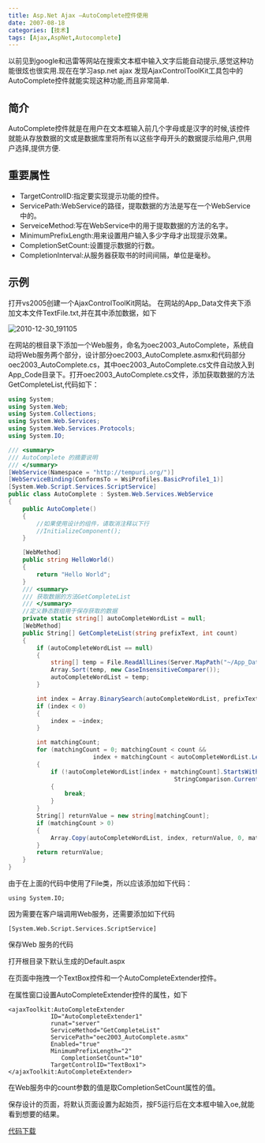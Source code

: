 ```yaml
---
title: Asp.Net Ajax —AutoComplete控件使用
date: 2007-08-18
categories: [技术]
tags: [Ajax,AspNet,Autocomplete]
---
```


以前见到google和迅雷等网站在搜索文本框中输入文字后能自动提示,感觉这种功能很炫也很实用.现在在学习asp.net ajax 发现AjaxControlToolKit工具包中的AutoComplete控件就能实现这种功能,而且非常简单.
<!--more-->

## 简介

AutoComplete控件就是在用户在文本框输入前几个字母或是汉字的时候,该控件就能从存放数据的文或是数据库里将所有以这些字母开头的数据提示给用户,供用户选择,提供方便.

## 重要属性

* TargetControlID:指定要实现提示功能的控件。
* ServicePath:WebService的路径，提取数据的方法是写在一个WebService中的。
* ServeiceMethod:写在WebService中的用于提取数据的方法的名字。
* MinimumPrefixLength:用来设置用户输入多少字母才出现提示效果。
* CompletionSetCount:设置提示数据的行数。
* CompletionInterval:从服务器获取书的时间间隔，单位是毫秒。

## 示例

打开vs2005创建一个AjaxControlToolKit网站。
在网站的App_Data文件夹下添加文本文件TextFile.txt,并在其中添加数据，如下

![2010-12-30_191105](https://cdn.jsdelivr.net/gh/oec2003/hblog-images/img/202201290818209.gif)

在网站的根目录下添加一个Web服务，命名为oec2003_AutoComplete，系统自动将Web服务两个部分，设计部分oec2003_AutoComplete.asmx和代码部分oec2003_AutoComplete.cs，其中oec2003_AutoComplete.cs文件自动放入到App_Code目录下。打开oec2003_AutoComplete.cs文件，添加获取数据的方法GetCompleteList,代码如下：

```c#
using System;
using System.Web;
using System.Collections;
using System.Web.Services;
using System.Web.Services.Protocols;
using System.IO;

/// <summary>
/// AutoComplete 的摘要说明
/// </summary>
[WebService(Namespace = "http://tempuri.org/")]
[WebServiceBinding(ConformsTo = WsiProfiles.BasicProfile1_1)]
[System.Web.Script.Services.ScriptService]
public class AutoComplete : System.Web.Services.WebService
{
    public AutoComplete()
    {
        //如果使用设计的组件，请取消注释以下行
        //InitializeComponent();
    }

    [WebMethod]
    public string HelloWorld()
    {
        return "Hello World";
    }
    /// <summary>
    /// 获取数据的方法GetCompleteList
    /// </summary>
    //定义静态数组用于保存获取的数据
    private static string[] autoCompleteWordList = null;
    [WebMethod]
    public String[] GetCompleteList(string prefixText, int count)
    {
        if (autoCompleteWordList == null)
        {
            string[] temp = File.ReadAllLines(Server.MapPath("~/App_Data/TextFile.txt"));
            Array.Sort(temp, new CaseInsensitiveComparer());
            autoCompleteWordList = temp;
        }

        int index = Array.BinarySearch(autoCompleteWordList, prefixText, new CaseInsensitiveComparer());
        if (index < 0)
        {
            index = ~index;
        }

        int matchingCount;
        for (matchingCount = 0; matchingCount < count &&
                        index + matchingCount < autoCompleteWordList.Length; matchingCount++)
        {
            if (!autoCompleteWordList[index + matchingCount].StartsWith(prefixText,
                                               StringComparison.CurrentCultureIgnoreCase))
            {
                break;
            }
        }
        String[] returnValue = new string[matchingCount];
        if (matchingCount > 0)
        {
            Array.Copy(autoCompleteWordList, index, returnValue, 0, matchingCount);
        }
        return returnValue;
    }
}
```

由于在上面的代码中使用了File类，所以应该添加如下代码：

```
using System.IO;
```

因为需要在客户端调用Web服务，还需要添加如下代码

```
[System.Web.Script.Services.ScriptService]
```

保存Web 服务的代码

打开根目录下默认生成的Default.aspx

在页面中拖拽一个TextBox控件和一个AutoCompleteExtender控件。

在属性窗口设置AutoCompleteExtender控件的属性，如下

```
<ajaxToolkit:AutoCompleteExtender
            ID="AutoCompleteExtender1"
            runat="server"
            ServiceMethod="GetCompleteList"
            ServicePath="oec2003_AutoComplete.asmx"
            Enabled="true"
            MinimumPrefixLength="2"
               CompletionSetCount="10"
            TargetControlID="TextBox1">
</ajaxToolkit:AutoCompleteExtender>
```

在Web服务中的count参数的值是取CompletionSetCount属性的值。

保存设计的页面，将默认页面设置为起始页，按F5运行后在文本框中输入oe,就能看到想要的结果。

[代码下载](http://files.cnblogs.com/oec2003/AutoComplete_rar.zip)

